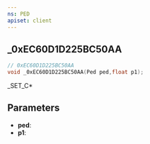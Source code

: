 ```yaml
---
ns: PED
apiset: client
---
```

## _0xEC60D1D225BC50AA

```c
// 0xEC60D1D225BC50AA
void _0xEC60D1D225BC50AA(Ped ped,float p1);
```

_SET_C*

## Parameters
* **ped**:
* **p1**: